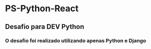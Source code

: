 # PS-Python-React
## Desafio para DEV Python 
### O desafio foi realizado utilizando apenas Python e Django

